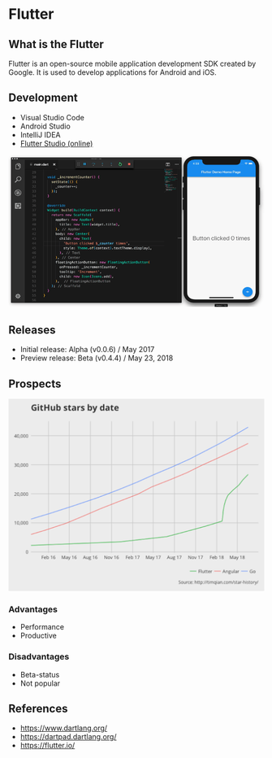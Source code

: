 # Flutter

## What is the Flutter

Flutter is an open-source mobile application development SDK created by Google. It is used to develop applications for Android and iOS.

## Development

* Visual Studio Code
* Android Studio
* IntelliJ IDEA
* [Flutter Studio (online)](https://flutterstudio.app/)

![](images/Flutter-hot-reload.gif)

## Releases

* Initial release: Alpha (v0.0.6) / May 2017
* Preview release: Beta (v0.4.4) / May 23, 2018

## Prospects

![](images/Flutter-Release-Preview-1-GitHub-Star-Tracker-Growth-by-Date.png)

### Advantages

* Performance
* Productive

### Disadvantages

* Beta-status
* Not popular

## References

* https://www.dartlang.org/
* https://dartpad.dartlang.org/
* https://flutter.io/
